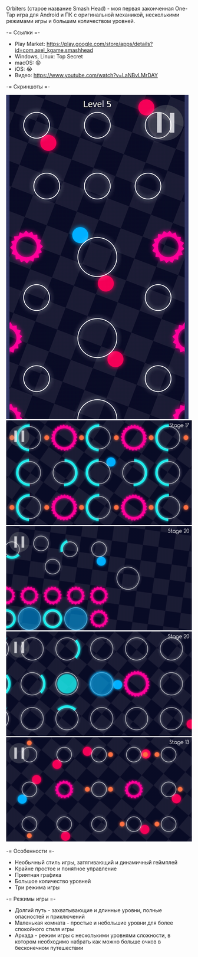 Orbiters (старое название Smash Head) - моя первая законченная One-Tap игра для Android и ПК с оригинальной механикой, несколькими режимами игры и большим количеством уровней. 

-= Ссылки =-

- Play Market: https://play.google.com/store/apps/details?id=com.axel_kgame.smashhead
- Windows, Linux: Top Secret
- macOS: :worried:
- iOS: :sob:
- Видео: https://www.youtube.com/watch?v=LaNBvLMrDAY

-= Скриншоты =-

![image](screenshot5.png?raw=true)
![image](screenshot1.png?raw=true)
![image](screenshot2.png?raw=true)
![image](screenshot3.png?raw=true)
![image](screenshot4.png?raw=true)

-= Особенности =-

- Необычный стиль игры, затягивающий и динамичный геймплей
- Крайне простое и понятное управление
- Приятная графика
- Большое количество уровней
- Три режима игры

-= Режимы игры =-

- Долгий путь - захватывающие и длинные уровни, полные опасностей и приключений
- Маленькая комната - простые и небольшие уровни для более спокойного стиля игры
- Аркада - режим игры с несколькими уровнями сложности, в котором необходимо набрать как можно больше очков в бесконечном путешествии
